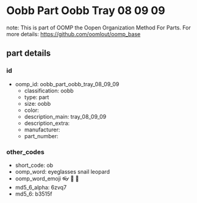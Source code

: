 # Oobb Part Oobb Tray 08 09 09  

note: This is part of OOMP the Oopen Organization Method For Parts. For more details: https://github.com/oomlout/oomp_base

##  part details





### id
* oomp_id: oobb_part_oobb_tray_08_09_09
  * classification: oobb
  * type: part
  * size: oobb
  * color: 
  * description_main: tray_08_09_09
  * description_extra: 
  * manufacturer: 
  * part_number: 

### other_codes
* short_code: ob
* oomp_word: eyeglasses snail leopard
* oomp_word_emoji :eyeglasses: :snail: :leopard:
* md5_6_alpha: 6zvq7
* md5_6: b3515f